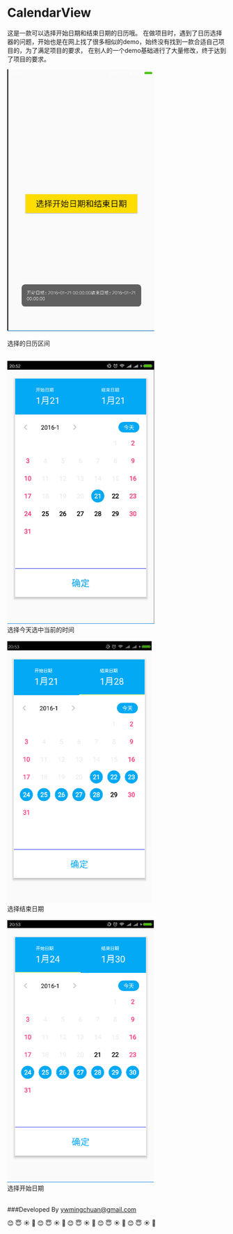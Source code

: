 # CalendarView
这是一款可以选择开始日期和结束日期的日历哦。
在做项目时，遇到了日历选择器的问题，开始也是在网上找了很多相似的demo，始终没有找到一款合适自己项目的，为了满足项目的要求，
在别人的一个demo基础进行了大量修改，终于达到了项目的要求。

![](https://github.com/senlinxuefeng/CalendarView/raw/master/picture/11.png)<br>

选择的日历区间<br><br>

![](https://github.com/senlinxuefeng/CalendarView/raw/master/picture/22.png)<br>
选择今天选中当前的时间<br><br>
![](https://github.com/senlinxuefeng/CalendarView/raw/master/picture/33.png)<br>
选择结束日期<br><br>
![](https://github.com/senlinxuefeng/CalendarView/raw/master/picture/44.png)<br>
选择开始日期<br><br>

###Developed By ywmingchuan@gmail.com


:blush:  :innocent:  :sunny:  :sunflower:  :blush:  :innocent:  :sunny:  :sunflower:  :blush:  :innocent:  :sunny:  :sunflower:  :blush:  :innocent:  :sunny:  :sunflower:  :blush:  :innocent:  :sunny:  :sunflower:
